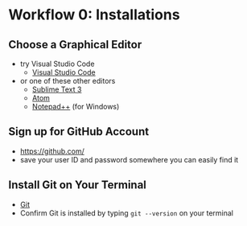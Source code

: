
# Workflow 0: Installations

## Choose a Graphical Editor
- try Visual Studio Code
	* [Visual Studio Code](https://visualstudio.microsoft.com/downloads/)
- or one of these other editors
	* [Sublime Text 3](https://www.sublimetext.com/)
 	* [Atom](https://atom.io/)
 	* [Notepad++](https://notepad-plus-plus.org/) (for Windows)

## Sign up for GitHub Account
- https://github.com/
- save your user ID and password somewhere you can easily find it

## Install Git on Your Terminal
- [Git](https://git-scm.com/book/en/v2/Getting-Started-Installing-Git)
- Confirm Git is installed by typing `git --version` on your terminal

